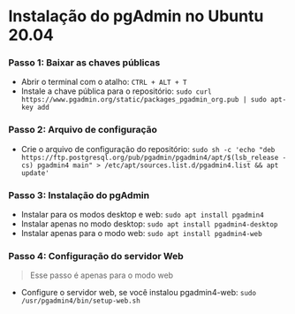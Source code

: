 # Instalação do pgAdmin no Ubuntu 20.04

### Passo 1: Baixar as chaves públicas

* Abrir o terminal com o atalho: `CTRL + ALT + T`
* Instale a chave pública para o repositório: `sudo curl https://www.pgadmin.org/static/packages_pgadmin_org.pub | sudo apt-key add`

### Passo 2: Arquivo de configuração

* Crie o arquivo de configuração do repositório: `sudo sh -c 'echo "deb https://ftp.postgresql.org/pub/pgadmin/pgadmin4/apt/$(lsb_release -cs) pgadmin4 main" > /etc/apt/sources.list.d/pgadmin4.list && apt update'`

### Passo 3: Instalação do pgAdmin

* Instalar para os modos desktop e web: `sudo apt install pgadmin4`
* Instalar apenas no modo desktop: `sudo apt install pgadmin4-desktop`
* Instalar apenas para o modo web: `sudo apt install pgadmin4-web`

### Passo 4: Configuração do servidor Web 

> Esse passo é apenas para o modo web

* Configure o servidor web, se você instalou pgadmin4-web: `sudo /usr/pgadmin4/bin/setup-web.sh`
